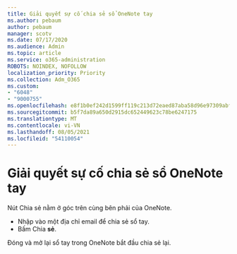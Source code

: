 ```yaml
---
title: Giải quyết sự cố chia sẻ sổ OneNote tay
ms.author: pebaum
author: pebaum
manager: scotv
ms.date: 07/17/2020
ms.audience: Admin
ms.topic: article
ms.service: o365-administration
ROBOTS: NOINDEX, NOFOLLOW
localization_priority: Priority
ms.collection: Adm_O365
ms.custom:
- "6048"
- "9000755"
ms.openlocfilehash: e8f1b0ef242d1599ff119c213d72eaed87aba58d96e97309abf18269eddd00e7
ms.sourcegitcommit: b5f7da89a650d2915dc652449623c78be6247175
ms.translationtype: MT
ms.contentlocale: vi-VN
ms.lasthandoff: 08/05/2021
ms.locfileid: "54110054"
---
```

# <a name="resolving-issues-sharing-onenote-notebooks"></a>Giải quyết sự cố chia sẻ sổ OneNote tay

Nút Chia sẻ nằm ở góc trên cùng bên phải của OneNote.

- Nhập vào một địa chỉ email để chia sẻ sổ tay.
- Bấm Chia  **sẻ**.

Đóng và mở lại sổ tay trong OneNote bắt đầu chia sẻ lại.